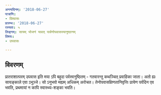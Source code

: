 ```yaml
---
अन्त्यदिनम्: '2018-06-27'
पात्राणि:
- विश्वासः
प्रारम्भः: '2018-06-27'
रस्यता: ५
लिङ्गम्: सायम् भोजनं यावत् पार्वणोपवासस्यानुष्ठानम्
विषयः:
- उपवासः

---
```


## विवरणम्
प्रातराशात्परम् उपवास इति मया ऽपि बहुदा पर्वस्वनुष्ठितम् - गतवारन्तु कथञ्चित् प्रवाहिका जाता। अतो ह्यः सायङ्काले एवा ऽभुञ्जे। सो ऽनुभवो मह्यम् अधिकम् अरोचत। तेनोपवासक्षिणतानिवृत्तिः प्रायेण पर्वदिन एव भवति, प्रथमायां न कापि स्वास्थ्य-शङ्का भवति।

